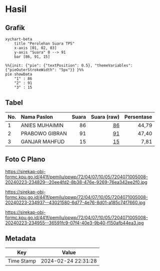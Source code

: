 # Hasil

## Grafik

```mermaid
xychart-beta
    title "Perolehan Suara TPS"
    x-axis [01, 02, 03]
    y-axis "Suara" 0 --> 91
    bar [86, 91, 15]
```

```mermaid
%%{init: {"pie": {"textPosition": 0.5}, "themeVariables": {"pieOuterStrokeWidth": "5px"}} }%%
pie showData
    "1" : 86
    "2" : 91
    "3" : 15
```

## Tabel

| No. | Nama Paslon    | Suara | Suara (raw) | Persentase |
|:--- |:-------------- | -----:| -----------:| ----------:|
| 1   | ANIES MUHAIMIN | 86    | [86][p-1]   | 44,79      |
| 2   | PRABOWO GIBRAN | 91    | [91][p-2]   | 47,40      |
| 3   | GANJAR MAHFUD  | 15    | [15][p-3]   | 7,81       |


[p-1]: https://github.com/gigit-pemilu/pemilu-2024-72-sulawesi-tengah/blob/main/pilpres/hitung-suara/sub/72-sulawesi-tengah/sub/04-toli-toli/sub/07-baolan/sub/1005-baru/sub/008-tps/sub/paslon-1.txt
[p-2]: https://github.com/gigit-pemilu/pemilu-2024-72-sulawesi-tengah/blob/main/pilpres/hitung-suara/sub/72-sulawesi-tengah/sub/04-toli-toli/sub/07-baolan/sub/1005-baru/sub/008-tps/sub/paslon-2.txt
[p-3]: https://github.com/gigit-pemilu/pemilu-2024-72-sulawesi-tengah/blob/main/pilpres/hitung-suara/sub/72-sulawesi-tengah/sub/04-toli-toli/sub/07-baolan/sub/1005-baru/sub/008-tps/sub/paslon-3.txt

## Foto C Plano

https://sirekap-obj-formc.kpu.go.id/441f/pemilu/ppwp/72/04/07/10/05/7204071005008-20240223-234829--20ee4fd2-8b38-476e-9269-76ea342ee2f0.jpg

https://sirekap-obj-formc.kpu.go.id/441f/pemilu/ppwp/72/04/07/10/05/7204071005008-20240223-234937--43021580-6d77-4e76-8d01-a185c74f7660.jpg

https://sirekap-obj-formc.kpu.go.id/441f/pemilu/ppwp/72/04/07/10/05/7204071005008-20240223-234955--36591fc9-07f4-40e3-9b40-f150afb44ea3.jpg


## Metadata

| Key        | Value               |
| ---------- | ------------------- |
| Time Stamp | 2024-02-24 22:31:28 |



